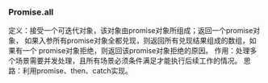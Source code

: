 ### Promise.all
定义：接受一个可迭代对象，该对象由promise对象所组成；返回一个promise对象，
如果入参所有promise对象全都兑现，则返回所有兑现结果组成的数组，如果有一个
promise对象拒绝，则返回该promise对象拒绝的原因。
作用：处理多个场景需要并发处理，且所有场景必须条件满足才能执行后续工作的情况。
思路：利用promise、then、catch实现。